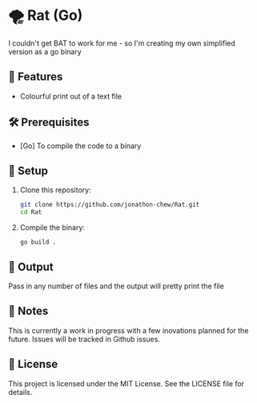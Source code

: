 # 🌪 Rat (Go)

I couldn't get BAT to work for me - so I'm creating my own simplified version as a go binary

## 🚀 Features

- Colourful print out of a text file 

## 🛠️ Prerequisites

- [Go] To compile the code to a binary

## 📁 Setup

1. Clone this repository:

   ```bash
   git clone https://github.com/jonathon-chew/Rat.git
   cd Rat 
   ```

2. Compile the binary:

    `go build .`

## 📂 Output

Pass in any number of files and the output will pretty print the file

## 🧠 Notes

This is currently a work in progress with a few inovations planned for the future.
Issues will be tracked in Github issues.

## 📜 License

This project is licensed under the MIT License. See the LICENSE file for details.
